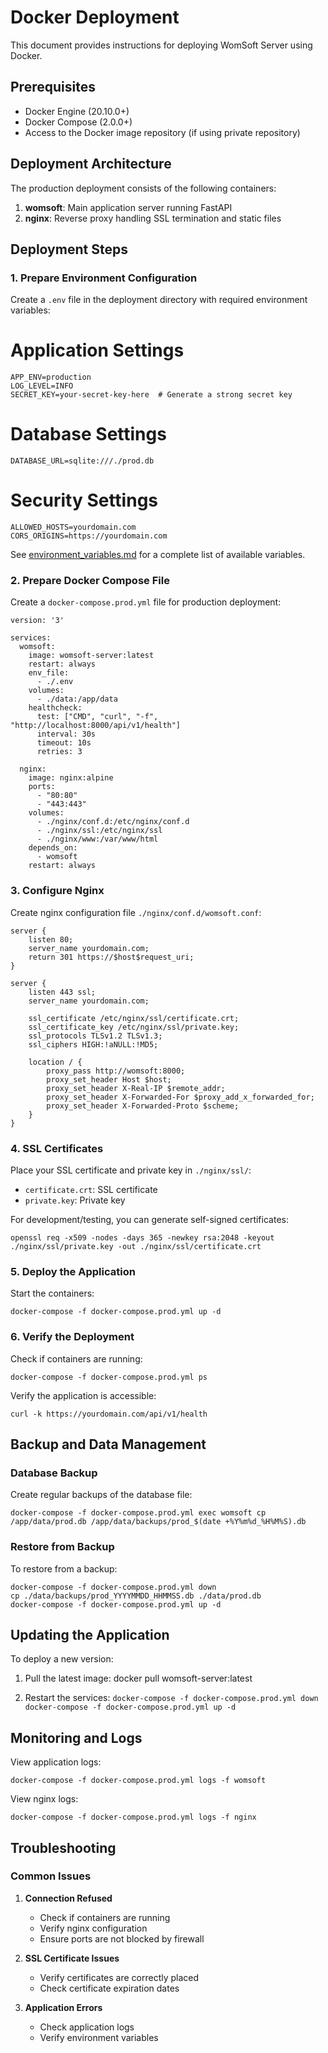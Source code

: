 # Docker Deployment

This document provides instructions for deploying WomSoft Server using Docker.

## Prerequisites

- Docker Engine (20.10.0+)
- Docker Compose (2.0.0+)
- Access to the Docker image repository (if using private repository)

## Deployment Architecture

The production deployment consists of the following containers:

1. **womsoft**: Main application server running FastAPI
2. **nginx**: Reverse proxy handling SSL termination and static files

## Deployment Steps

### 1. Prepare Environment Configuration

Create a `.env` file in the deployment directory with required environment variables:

# Application Settings
```
APP_ENV=production
LOG_LEVEL=INFO
SECRET_KEY=your-secret-key-here  # Generate a strong secret key
```

# Database Settings
```
DATABASE_URL=sqlite:///./prod.db
```

# Security Settings
```
ALLOWED_HOSTS=yourdomain.com
CORS_ORIGINS=https://yourdomain.com
```

See [environment_variables.md](./environment_variables.md) for a complete list of available variables.

### 2. Prepare Docker Compose File

Create a `docker-compose.prod.yml` file for production deployment:

```
version: '3'

services:
  womsoft:
    image: womsoft-server:latest
    restart: always
    env_file:
      - ./.env
    volumes:
      - ./data:/app/data
    healthcheck:
      test: ["CMD", "curl", "-f", "http://localhost:8000/api/v1/health"]
      interval: 30s
      timeout: 10s
      retries: 3
    
  nginx:
    image: nginx:alpine
    ports:
      - "80:80"
      - "443:443"
    volumes:
      - ./nginx/conf.d:/etc/nginx/conf.d
      - ./nginx/ssl:/etc/nginx/ssl
      - ./nginx/www:/var/www/html
    depends_on:
      - womsoft
    restart: always
```

### 3. Configure Nginx

Create nginx configuration file `./nginx/conf.d/womsoft.conf`:

```
server {
    listen 80;
    server_name yourdomain.com;
    return 301 https://$host$request_uri;
}

server {
    listen 443 ssl;
    server_name yourdomain.com;

    ssl_certificate /etc/nginx/ssl/certificate.crt;
    ssl_certificate_key /etc/nginx/ssl/private.key;
    ssl_protocols TLSv1.2 TLSv1.3;
    ssl_ciphers HIGH:!aNULL:!MD5;

    location / {
        proxy_pass http://womsoft:8000;
        proxy_set_header Host $host;
        proxy_set_header X-Real-IP $remote_addr;
        proxy_set_header X-Forwarded-For $proxy_add_x_forwarded_for;
        proxy_set_header X-Forwarded-Proto $scheme;
    }
}
```

### 4. SSL Certificates

Place your SSL certificate and private key in `./nginx/ssl/`:
- `certificate.crt`: SSL certificate
- `private.key`: Private key

For development/testing, you can generate self-signed certificates:

```
openssl req -x509 -nodes -days 365 -newkey rsa:2048 -keyout ./nginx/ssl/private.key -out ./nginx/ssl/certificate.crt
```

### 5. Deploy the Application

Start the containers:

```
docker-compose -f docker-compose.prod.yml up -d
```

### 6. Verify the Deployment

Check if containers are running:

```
docker-compose -f docker-compose.prod.yml ps
```

Verify the application is accessible:

```
curl -k https://yourdomain.com/api/v1/health
```

## Backup and Data Management

### Database Backup

Create regular backups of the database file:

```
docker-compose -f docker-compose.prod.yml exec womsoft cp /app/data/prod.db /app/data/backups/prod_$(date +%Y%m%d_%H%M%S).db
```

### Restore from Backup

To restore from a backup:

```
docker-compose -f docker-compose.prod.yml down
cp ./data/backups/prod_YYYYMMDD_HHMMSS.db ./data/prod.db
docker-compose -f docker-compose.prod.yml up -d
```

## Updating the Application

To deploy a new version:

1. Pull the latest image:
   docker pull womsoft-server:latest

2. Restart the services:
   `docker-compose -f docker-compose.prod.yml down`
   `docker-compose -f docker-compose.prod.yml up -d`

## Monitoring and Logs

View application logs:

```
docker-compose -f docker-compose.prod.yml logs -f womsoft
```

View nginx logs:

```
docker-compose -f docker-compose.prod.yml logs -f nginx
```

## Troubleshooting

### Common Issues

1. **Connection Refused**
   - Check if containers are running
   - Verify nginx configuration
   - Ensure ports are not blocked by firewall

2. **SSL Certificate Issues**
   - Verify certificates are correctly placed
   - Check certificate expiration dates

3. **Application Errors**
   - Check application logs
   - Verify environment variables

<!-- TODO: Add specific troubleshooting for your application -->